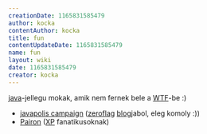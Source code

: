 ```yaml
---
creationDate: 1165831585479 
author: kocka 
contentAuthor: kocka 
title: fun 
contentUpdateDate: 1165831585479 
name: fun 
layout: wiki 
date: 1165831585479 
creator: kocka 
---
```

[java](java.html)-jellegu mokak, amik nem fernek bele a [WTF](WTF.html)-be :)

*   [javapolis campaign](http://zeroflag.blogspot.com/) ([zeroflag](zeroflag.html) [blog](blog.html)jabol, eleg komoly :))
*   [Pairon](http://www.cenqua.com/pairon/) ([XP](XP.html) fanatikusoknak)
